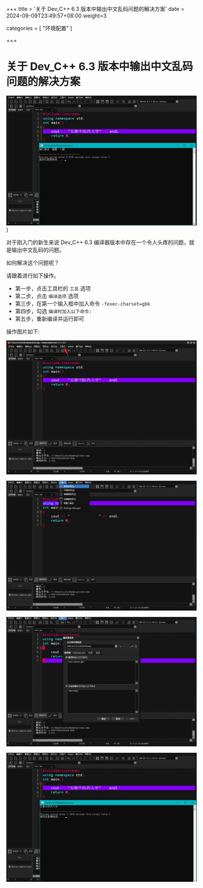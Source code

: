 +++
title = '关于 Dev_C++ 6.3 版本中输出中文乱码问题的解决方案'
date = 2024-09-09T23:49:57+08:00
weight=3

categories = [
    "环境配置"
]


+++

# 关于 Dev_C++ 6.3 版本中输出中文乱码问题的解决方案

![img](https://raw.githubusercontent.com/lab530/assets_images_storage/main/Post/PicGoSetting2022-10-24-1.png))

对于刚入门的新生来说 Dev_C++ 6.3 编译器版本中存在一个令人头疼的问题，就是输出中文乱码的问题。

如何解决这个问题呢？

请跟着进行如下操作。

+ 第一步，点击工具栏的 `工具` 选项
+ 第二步，点击 `编译选项` 选项
+ 第三步，在第一个输入框中加入命令 `-fexec-charset=gbk` 
+ 第四步，勾选 `编译时加入以下命令:`
+ 第五步，重新编译并运行即可

操作图片如下:

![img](https://raw.githubusercontent.com/lab530/assets_images_storage/main/Post/PicGoSetting2022-10-24-2.png)

![img](https://raw.githubusercontent.com/lab530/assets_images_storage/main/Post/PicGoSetting2022-10-24-3.png)

![img](https://raw.githubusercontent.com/lab530/assets_images_storage/main/Post/PicGoSetting2022-10-24-4.png)

![img](https://raw.githubusercontent.com/lab530/assets_images_storage/main/Post/PicGoSetting2022-10-24-5.png)
